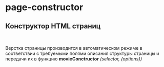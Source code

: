 # page-constructor

<h2>Конструктор HTML страниц</h2><br/>
<p>Верстка страницы производится в автоматическом режиме 
в соответствии с требуемыми полями описания структуры страницы 
и передачи их в функцию <strong>movieConctructor</strong> <em>(selector, {options})</em> </p>

